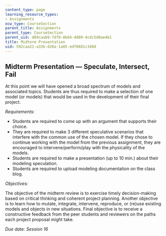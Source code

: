 ```yaml
---
content_type: page
learning_resource_types:
- Assignments
ocw_type: CourseSection
parent_title: Assignments
parent_type: CourseSection
parent_uid: d89caab9-7df8-8b64-dd09-4cdc5d0ae4b1
title: Midterm Presentation
uid: 592caa21-a33b-d20a-1a85-edf0681c340d
---
```


Midterm Presentation — Speculate, Intersect, Fail
-------------------------------------------------

At this point we will have opened a broad spectrum of models and associated topics. Students are thus required to make a selection of one model (or models) that would be used in the development of their final project.

_Requirements:_

*   Students are required to come up with an argument that supports their choice.
*   They are required to make 3 different speculative scenarios that interfere with the common use of the chosen model. If they chose to continue working with the model from the previous assignment, they are encouraged to intervene/perform/play with the physicality of the models.
*   Students are required to make a presentation (up to 10 min.) about their modeling speculation.
*   Students are required to upload modeling documentation on the class blog.

_Objectives:_

The objective of the midterm review is to exercise timely decision-making based on critical thinking and coherent project planning. Another objective is to learn how to mutate, integrate, intervene, reproduce, or (re)use existing models and objects in new situations. Final objective is to receive a constructive feedback from the peer students and reviewers on the paths each project proposal might take.

_Due date: Session 16_